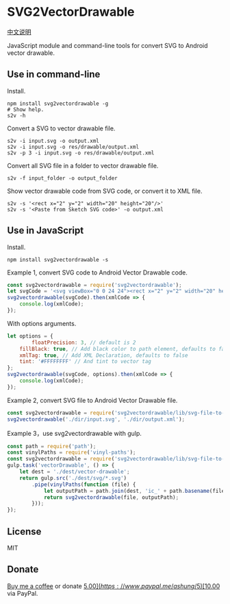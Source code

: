 # SVG2VectorDrawable

[中文说明](README_zh.md)

JavaScript module and command-line tools for convert SVG to Android vector drawable. 

## Use in command-line

Install.

```shell
npm install svg2vectordrawable -g
# Show help.
s2v -h
```

Convert a SVG to vector drawable file.

```shell
s2v -i input.svg -o output.xml
s2v -i input.svg -o res/drawable/output.xml
s2v -p 3 -i input.svg -o res/drawable/output.xml
```

Convert all SVG file in a folder to vector drawable file.

```shell
s2v -f input_folder -o output_folder
```

Show vector drawable code from SVG code, or convert it to XML file.

```shell
s2v -s '<rect x="2" y="2" width="20" height="20"/>'
s2v -s '<Paste from Sketch SVG code>' -o output.xml
```

## Use in JavaScript

Install.

```shell
npm install svg2vectordrawable -s
```

Example 1, convert SVG code to Android Vector Drawable code.

```javascript
const svg2vectordrawable = require('svg2vectordrawable');
let svgCode = '<svg viewBox="0 0 24 24"><rect x="2" y="2" width="20" height="20"/></svg>';
svg2vectordrawable(svgCode).then(xmlCode => {
    console.log(xmlCode);
});
```

With options arguments.

```javascript
let options = {
		floatPrecision: 3, // default is 2
    fillBlack: true, // Add black color to path element, defaults to false
    xmlTag: true, // Add XML Declaration, defaults to false
    tint: '#FFFFFFFF' // And tint to vector tag
};
svg2vectordrawable(svgCode, options).then(xmlCode => {
    console.log(xmlCode);
});
```

Example 2, convert SVG file to Android Vector Drawable file.

```javascript
const svg2vectordrawable = require('svg2vectordrawable/lib/svg-file-to-vectordrawable-file');
svg2vectordrawable('./dir/input.svg', './dir/output.xml');
```

Example 3，use svg2vectordrawable with gulp.

```javascript
const path = require('path');
const vinylPaths = require('vinyl-paths');
const svg2vectordrawable = require('svg2vectordrawable/lib/svg-file-to-vectordrawable-file');
gulp.task('vectorDrawable', () => {
    let dest = './dest/vector-drawable';
    return gulp.src('./dest/svg/*.svg')
        .pipe(vinylPaths(function (file) {
            let outputPath = path.join(dest, 'ic_' + path.basename(file).replace(/\.svg$/, '.xml'));
            return svg2vectordrawable(file, outputPath);
        }));
});
```

## License

MIT

## Donate

[Buy me a coffee](https://www.buymeacoffee.com/ashung) or donate [$5.00](https://www.paypal.me/ashung/5) [$10.00](https://www.paypal.me/ashung/10)  via PayPal.
